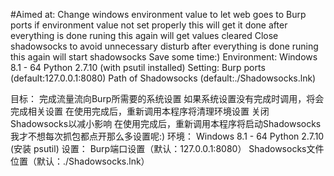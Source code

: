 #Aimed at:
    Change windows environment value to let web goes to Burp ports
        if environment value not set properly this will get it done
        after everything is done runing this again will get values cleared
    Close shadowsocks to avoid unnecessary disturb
        after everything is done runing this again will start shadowsocks
    Save some time:)
Environment:
    Windows 8.1 - 64
    Python 2.7.10 (with psutil installed)
Setting:
    Burp ports (default:127.0.0.1:8080)
    Path of Shadowsocks (default:./Shadowsocks.lnk)

目标：
    完成流量流向Burp所需要的系统设置
        如果系统设置没有完成时调用，将会完成相关设置
        在使用完成后，重新调用本程序将清理环境设置
    关闭Shadowsocks以减小影响
        在使用完成后，重新调用本程序将启动Shadowsocks
    我才不想每次抓包都点开那么多设置呢:)
环境：
    Windows 8.1 - 64
    Python 2.7.10 (安装 psutil)
设置：
    Burp端口设置（默认：127.0.0.1:8080）
    Shadowsocks文件位置（默认：./Shadowsocks.lnk）
